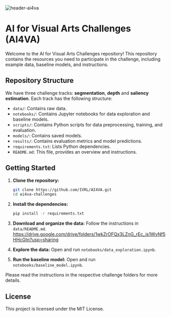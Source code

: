 
![header-ai4va](https://github.com/IVRL/AI4VA/assets/16324609/8fffabcf-72a0-4d08-9328-69798105a027)


# AI for Visual Arts Challenges (AI4VA)

Welcome to the AI for Visual Arts Challenges repository! This repository contains the resources you need to participate in the challenge, including example data, baseline models, and instructions.

## Repository Structure

We have three challenge tracks: **segmentation**, **depth** and **saliency estimation**. Each track has the following structure:

- `data/`: Contains raw data.
- `notebooks/`: Contains Jupyter notebooks for data exploration and baseline models.
- `scripts/`: Contains Python scripts for data preprocessing, training, and evaluation.
- `models/`: Contains saved models.
- `results/`: Contains evaluation metrics and model predictions.
- `requirements.txt`: Lists Python dependencies.
- `README.md`: This file, provides an overview and instructions.

## Getting Started

1. **Clone the repository:**
    ```bash
    git clone https://github.com/IVRL/AI4VA.git
    cd ai4va-challenges
    ```

2. **Install the dependencies:**
    ```bash
    pip install -r requirements.txt
    ```

3. **Download and organize the data:**
    Follow the instructions in `data/README.md`.
https://drive.google.com/drive/folders/1wkZrOFQx3LZnG_rEc_js1WvNf5HHcGtn?usp=sharing
4. **Explore the data:**
    Open and run `notebooks/data_exploration.ipynb`.

5. **Run the baseline model:**
    Open and run `notebooks/baseline_model.ipynb`.

Please read the instructions in the respective challenge folders for more details.

## License

This project is licensed under the MIT License.
